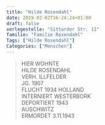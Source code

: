 ```yaml
---
title: "Hilde Rosendahl"
date: 2019-02-02T16:24:24+01:00
draft: false
verlegestelle: "Sittarder Str. 11"
familie: "Familie Rosendahl"
Tags: ["Hilde Rosendahl"]
Categories: ["Menschen"]
---
```


> HIER WOHNTE <br />
> HILDE ROSENDAHL <br />
> VERH. ILLFELDER <br />
> JG. 1907 <br />
> FLUCHT 1934 HOLLAND <br />
> INTERNIERT WESTERBORK <br />
> DEPORTIERT 1943 <br />
> AUSCHWITZ <br />
> ERMORDET 3.11.1943 <br />
